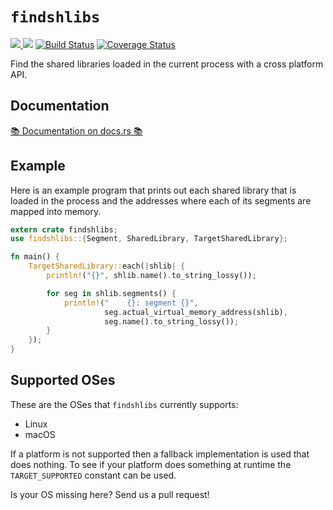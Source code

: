 # `findshlibs`

[![](https://img.shields.io/crates/v/findshlibs.svg) ![](https://img.shields.io/crates/d/findshlibs.png)](https://crates.io/crates/findshlibs) [![Build Status](https://travis-ci.org/gimli-rs/findshlibs.png?branch=master)](https://travis-ci.org/gimli-rs/findshlibs) [![Coverage Status](https://coveralls.io/repos/github/gimli-rs/findshlibs/badge.svg?branch=master)](https://coveralls.io/github/gimli-rs/findshlibs?branch=master)

Find the shared libraries loaded in the current process with a cross platform
API.

## Documentation

[📚 Documentation on docs.rs 📚](https://docs.rs/findshlibs)

## Example

Here is an example program that prints out each shared library that is
loaded in the process and the addresses where each of its segments are
mapped into memory.

```rust
extern crate findshlibs;
use findshlibs::{Segment, SharedLibrary, TargetSharedLibrary};

fn main() {
    TargetSharedLibrary::each(|shlib| {
        println!("{}", shlib.name().to_string_lossy());

        for seg in shlib.segments() {
            println!("    {}: segment {}",
                     seg.actual_virtual_memory_address(shlib),
                     seg.name().to_string_lossy());
        }
    });
}
```

## Supported OSes

These are the OSes that `findshlibs` currently supports:

* Linux
* macOS

If a platform is not supported then a fallback implementation is used that
does nothing.  To see if your platform does something at runtime the
`TARGET_SUPPORTED` constant can be used.

Is your OS missing here? Send us a pull request!
